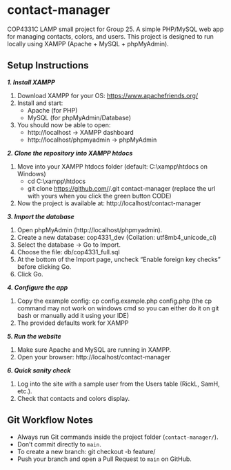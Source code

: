 # contact-manager
COP4331C LAMP small project for Group 25. A simple PHP/MySQL web app for managing contacts, colors, and users.
This project is designed to run locally using XAMPP (Apache + MySQL + phpMyAdmin).


## Setup Instructions

**_1. Install XAMPP_**
1) Download XAMPP for your OS: https://www.apachefriends.org/
2) Install and start:
    - Apache (for PHP)
    - MySQL (for phpMyAdmin/Database)
3) You should now be able to open:
    - http://localhost → XAMPP dashboard
    - http://localhost/phpmyadmin → phpMyAdmin


**_2. Clone the repository into XAMPP htdocs_**
1) Move into your XAMPP htdocs folder (default: C:\xampp\htdocs on Windows)
    - cd C:\xampp\htdocs
    - git clone https://github.com/<your-username>/<your-repo>.git contact-manager (replace the url with yours when you click the green button CODE)
2) Now the project is available at: http://localhost/contact-manager


**_3. Import the database_**
1) Open phpMyAdmin (http://localhost/phpmyadmin).
2) Create a new database: cop4331_dev (Collation: utf8mb4_unicode_ci)
3) Select the database → Go to Import.
4) Choose the file: db/cop4331_full.sql
5) At the bottom of the Import page, uncheck “Enable foreign key checks” before clicking Go.
6) Click Go.


**_4. Configure the app_**
1) Copy the example config: cp config.example.php config.php (the cp command may not work on windows cmd so you can either do it on git bash or manually add it using your IDE)
2) The provided defaults work for XAMPP


**_5. Run the website_**
1) Make sure Apache and MySQL are running in XAMPP.
2) Open your browser: http://localhost/contact-manager


**_6. Quick sanity check_**
1) Log into the site with a sample user from the Users table (RickL, SamH, etc.).
2) Check that contacts and colors display.


## Git Workflow Notes
- Always run Git commands inside the project folder (`contact-manager/`).
- Don’t commit directly to `main`.
- To create a new branch:
  git checkout -b feature/<your-feature-name>
- Push your branch and open a Pull Request to `main` on GitHub.
